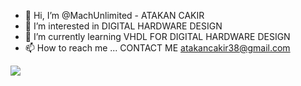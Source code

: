 - 👋 Hi, I’m @MachUnlimited - ATAKAN CAKIR
- 👀 I’m interested in DIGITAL HARDWARE DESIGN
- 🌱 I’m currently learning VHDL FOR DIGITAL HARDWARE DESIGN
- 📫 How to reach me ... CONTACT ME atakancakir38@gmail.com 

<!---
MachUnlimited/MachUnlimited is a ✨ special ✨ repository because its `README.md` (this file) appears on your GitHub profile.
You can click the Preview link to take a look at your changes.
--->
<img src="https://github-readme-stats.vercel.app/api?username=MachUnlimited&&show_icons=true&title_color=ffffff&icon_color=bb2acf&text_color=daf7dc&bg_color=151515">
